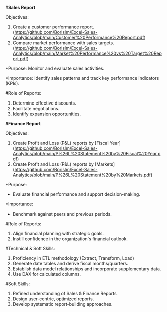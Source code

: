   #**Sales Report**
  
  Objectives:
  
  1. Create a customer performance report. (https://github.com/Borislm/Excel-Sales-Analytics/blob/main/Customer%20Performance%20Report.pdf)
  2. Compare market performance with sales targets. (https://github.com/Borislm/Excel-Sales-Analytics/blob/main/Market%20Performance%20vs%20Target%20Report.pdf)
     
  *Purpose:
  Monitor and evaluate sales activities. 
  
  *Importance:
  Identify sales patterns and track key performance indicators (KPIs).
  
  #Role of Reports:
  
  1. Determine effective discounts.
  2. Facilitate negotiations.
  3. Identify expansion opportunities.
  
  **#Finance Report**
  
  Objectives:
  
  1. Create Profit and Loss (P&L) reports by [Fiscal Year] (https://github.com/Borislm/Excel-Sales-Analytics/blob/main/P%26L%20Statement%20by%20Fiscal%20Year.pdf)
  2. Create Profit and Loss (P&L) reports by [Markets] (https://github.com/Borislm/Excel-Sales-Analytics/blob/main/P%26L%20Statement%20by%20Markets.pdf)
   
*Purpose:
 - Evaluate financial performance and support decision-making.

*Importance:
- Benchmark against peers and previous periods.

#Role of Reports:

1. Align financial planning with strategic goals.
2. Instill confidence in the organization's financial outlook.

#Technical & Soft Skills:

1. Proficiency in ETL methodology (Extract, Transform, Load)
2. Generate date tables and derive fiscal months/quarters.
3. Establish data model relationships and incorporate supplementary data.
4. Use DAX for calculated columns.

#Soft Skills:

1. Refined understanding of Sales & Finance Reports
2. Design user-centric, optimized reports.
3. Develop systematic report-building approaches.

